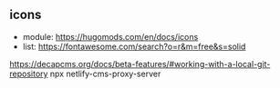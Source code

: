 ## icons

- module: https://hugomods.com/en/docs/icons
- list: https://fontawesome.com/search?o=r&m=free&s=solid

https://decapcms.org/docs/beta-features/#working-with-a-local-git-repository
npx netlify-cms-proxy-server